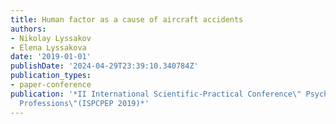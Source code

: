 ```yaml
---
title: Human factor as a cause of aircraft accidents
authors:
- Nikolay Lyssakov
- Elena Lyssakova
date: '2019-01-01'
publishDate: '2024-04-29T23:39:10.340784Z'
publication_types:
- paper-conference
publication: '*II International Scientific-Practical Conference\" Psychology of Extreme
  Professions\"(ISPCPEP 2019)*'
---
```

